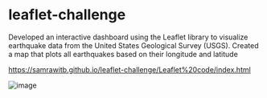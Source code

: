 # leaflet-challenge
 Developed an interactive dashboard using the Leaflet library to visualize earthquake data from the United States Geological Survey (USGS). Created a map that plots all earthquakes based on their longitude and latitude


https://samrawitb.github.io/leaflet-challenge/Leaflet%20code/index.html

![image](https://github.com/user-attachments/assets/f81a74a5-212d-4e17-ba45-419a141757dc)

